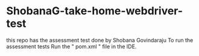 # ShobanaG-take-home-webdriver-test

this repo has the assessment test done by Shobana Govindaraju
To run the assessment tests Run the " pom.xml " file in the IDE.
